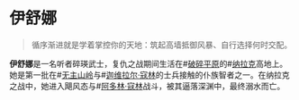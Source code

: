 # 伊舒娜

> 循序渐进就是学着掌控你的天地：筑起高墙抵御风暴、自行选择何时交配。

**伊舒娜**是一名听者碎瑛武士，复仇之战期间生活在#[破碎平原](locations/shattered-plains)的#[纳拉克](locations/narak)高地上。她是第一批在#[无主山岭](locations/unclaimed-hills)与#[迦维拉尔·寇林](characters/gavilar)的士兵接触的仆族智者之一。在纳拉克之战中，她进入飓风态与#[阿多林·寇林](characters/adolin)战斗，被其逼落深渊中，最终溺水而亡。

